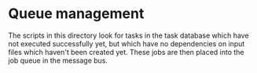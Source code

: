 # Queue management

The scripts in this directory look for tasks in the task database which have not executed successfully yet, but which have no dependencies on input files which haven't been created yet. These jobs are then placed into the job queue in the message bus.

